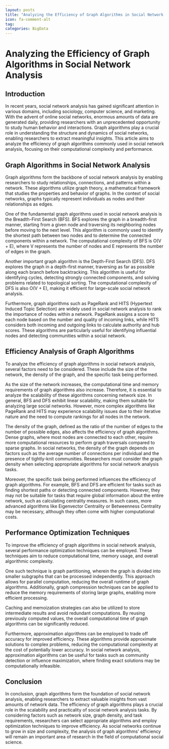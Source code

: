 ```yaml
---
layout: posts
title: "Analyzing the Efficiency of Graph Algorithms in Social Network Analysis"
icon: fa-comment-alt
tag:      
categories: BigData
---
```



# Analyzing the Efficiency of Graph Algorithms in Social Network Analysis

## Introduction
In recent years, social network analysis has gained significant attention in various domains, including sociology, computer science, and marketing. With the advent of online social networks, enormous amounts of data are generated daily, providing researchers with an unprecedented opportunity to study human behavior and interactions. Graph algorithms play a crucial role in understanding the structure and dynamics of social networks, enabling researchers to extract meaningful insights. This article aims to analyze the efficiency of graph algorithms commonly used in social network analysis, focusing on their computational complexity and performance.

## Graph Algorithms in Social Network Analysis
Graph algorithms form the backbone of social network analysis by enabling researchers to study relationships, connections, and patterns within a network. These algorithms utilize graph theory, a mathematical framework that studies the properties and behavior of graphs. In the context of social networks, graphs typically represent individuals as nodes and their relationships as edges.

One of the fundamental graph algorithms used in social network analysis is the Breadth-First Search (BFS). BFS explores the graph in a breadth-first manner, starting from a given node and traversing its neighboring nodes before moving to the next level. This algorithm is commonly used to identify the shortest path between two nodes and to determine the connected components within a network. The computational complexity of BFS is O(V + E), where V represents the number of nodes and E represents the number of edges in the graph.

Another important graph algorithm is the Depth-First Search (DFS). DFS explores the graph in a depth-first manner, traversing as far as possible along each branch before backtracking. This algorithm is useful for identifying cycles, detecting strongly connected components, and solving problems related to topological sorting. The computational complexity of DFS is also O(V + E), making it efficient for large-scale social network analysis.

Furthermore, graph algorithms such as PageRank and HITS (Hypertext Induced Topic Selection) are widely used in social network analysis to rank the importance of nodes within a network. PageRank assigns a score to each node based on the number and quality of incoming links, while HITS considers both incoming and outgoing links to calculate authority and hub scores. These algorithms are particularly useful for identifying influential nodes and detecting communities within a social network.

## Efficiency Analysis of Graph Algorithms
To analyze the efficiency of graph algorithms in social network analysis, several factors need to be considered. These include the size of the network, the density of the graph, and the specific task being performed.

As the size of the network increases, the computational time and memory requirements of graph algorithms also increase. Therefore, it is essential to analyze the scalability of these algorithms concerning network size. In general, BFS and DFS exhibit linear scalability, making them suitable for analyzing large social networks. However, more complex algorithms like PageRank and HITS may experience scalability issues due to their iterative nature and the need to compute rankings for all nodes in the network.

The density of the graph, defined as the ratio of the number of edges to the number of possible edges, also affects the efficiency of graph algorithms. Dense graphs, where most nodes are connected to each other, require more computational resources to perform graph traversals compared to sparse graphs. In social networks, the density of the graph depends on factors such as the average number of connections per individual and the presence of tightly-knit communities. Researchers must consider the graph density when selecting appropriate algorithms for social network analysis tasks.

Moreover, the specific task being performed influences the efficiency of graph algorithms. For example, BFS and DFS are efficient for tasks such as finding shortest paths or detecting connected components. However, they may not be suitable for tasks that require global information about the entire network, such as calculating centrality measures. In such cases, more advanced algorithms like Eigenvector Centrality or Betweenness Centrality may be necessary, although they often come with higher computational costs.

## Performance Optimization Techniques
To improve the efficiency of graph algorithms in social network analysis, several performance optimization techniques can be employed. These techniques aim to reduce computational time, memory usage, and overall algorithmic complexity.

One such technique is graph partitioning, wherein the graph is divided into smaller subgraphs that can be processed independently. This approach allows for parallel computation, reducing the overall runtime of graph algorithms. Additionally, graph compression techniques can be applied to reduce the memory requirements of storing large graphs, enabling more efficient processing.

Caching and memoization strategies can also be utilized to store intermediate results and avoid redundant computations. By reusing previously computed values, the overall computational time of graph algorithms can be significantly reduced.

Furthermore, approximation algorithms can be employed to trade off accuracy for improved efficiency. These algorithms provide approximate solutions to complex problems, reducing the computational complexity at the cost of potentially lower accuracy. In social network analysis, approximation algorithms can be useful for tasks such as community detection or influence maximization, where finding exact solutions may be computationally infeasible.

## Conclusion
In conclusion, graph algorithms form the foundation of social network analysis, enabling researchers to extract valuable insights from vast amounts of network data. The efficiency of graph algorithms plays a crucial role in the scalability and practicality of social network analysis tasks. By considering factors such as network size, graph density, and task requirements, researchers can select appropriate algorithms and employ optimization techniques to improve efficiency. As social networks continue to grow in size and complexity, the analysis of graph algorithms' efficiency will remain an important area of research in the field of computational social science.